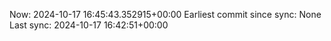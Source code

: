 Now: 2024-10-17 16:45:43.352915+00:00 Earliest commit since sync: None Last sync: 2024-10-17 16:42:51+00:00
